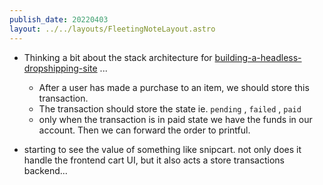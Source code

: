 ```yaml
---
publish_date: 20220403    
layout: ../../layouts/FleetingNoteLayout.astro
---
```

- Thinking a bit about the stack architecture for [building-a-headless-dropshipping-site](../literature-notes/building-a-headless-dropshipping-site.md) ... 
	- After a user has made a purchase to an item, we should store this transaction. 
	- The transaction should store the state ie. `pending` , `failed`  , `paid` 
	- only when the transaction is in paid state we have the funds in our account. Then we can forward the order to printful.

- starting to see the value of something like snipcart. not only does it handle the frontend cart UI, but it also acts a store transactions backend...
